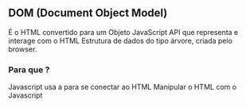 ## DOM (Document Object Model)

É o HTML convertido para um Objeto JavaScript API que representa e interage com o HTML Estrutura de dados do tipo árvore, criada pelo browser.

### Para que ?
Javascript usa a para se conectar ao HTML Manipular o HTML com o Javascript